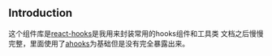 ## Introduction

这个组件库是[react-hooks](https://github.com/LuciferWZX/unreal-monorepo/tree/master/packages/react-hooks)是我用来封装常用的hooks组件和工具类
文档之后慢慢完整，里面使用了[ahooks](https://ahooks.js.org/zh-CN/guide)为基础但是没有完全暴露出来。